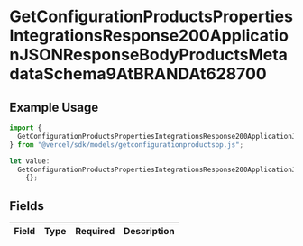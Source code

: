 # GetConfigurationProductsPropertiesIntegrationsResponse200ApplicationJSONResponseBodyProductsMetadataSchema9AtBRANDAt628700

## Example Usage

```typescript
import {
  GetConfigurationProductsPropertiesIntegrationsResponse200ApplicationJSONResponseBodyProductsMetadataSchema9AtBRANDAt628700,
} from "@vercel/sdk/models/getconfigurationproductsop.js";

let value:
  GetConfigurationProductsPropertiesIntegrationsResponse200ApplicationJSONResponseBodyProductsMetadataSchema9AtBRANDAt628700 =
    {};
```

## Fields

| Field       | Type        | Required    | Description |
| ----------- | ----------- | ----------- | ----------- |